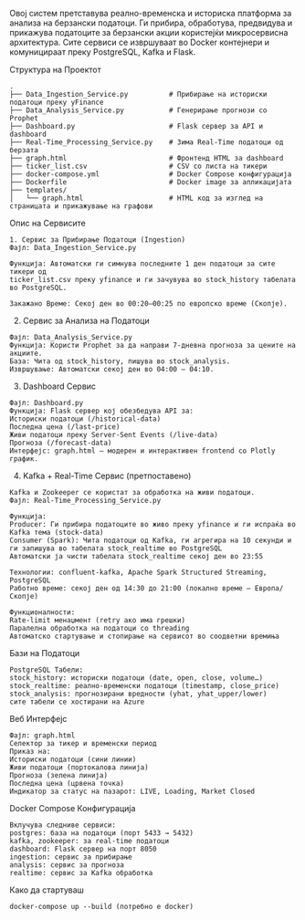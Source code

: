 Овој систем претставува реално-временска и историска платформа за анализа на берзански податоци. 
Ги прибира, обработува, предвидува и прикажува податоците за берзански акции користејќи микросервисна архитектура. 
Сите сервиси се извршуваат во Docker контејнери и комуницираат преку PostgreSQL, Kafka и Flask.


Структура на Проектот
```
.
├── Data_Ingestion_Service.py          # Прибирање на историски податоци преку yFinance
├── Data_Analysis_Service.py           # Генерирање прогнози со Prophet
├── Dashboard.py                       # Flask сервер за API и dashboard
├── Real-Time_Processing_Service.py    # Зима Real-Time податоци од берзата
├── graph.html                         # Фронтенд HTML за dashboard
├── ticker_list.csv                    # CSV со листа на тикери
├── docker-compose.yml                 # Docker Compose конфигурација
├── Dockerfile                         # Docker image за апликацијата
├── templates/
│   └── graph.html                     # HTML код за изглед на страницата и прикажување на графови
```

Опис на Сервисите
```
1. Сервис за Прибирање Податоци (Ingestion)
Фајл: Data_Ingestion_Service.py

Функција: Автоматски ги симнува последните 1 ден податоци за сите тикери од 
ticker_list.csv преку yfinance и ги зачувува во stock_history табелата во PostgreSQL.

Закажано Време: Секој ден во 00:20–00:25 по европско време (Скопје).
```

2. Сервис за Анализа на Податоци
```
Фајл: Data_Analysis_Service.py
Функција: Користи Prophet за да направи 7-дневна прогноза за цените на акциите.
База: Чита од stock_history, пишува во stock_analysis.
Извршување: Автоматски секој ден во 04:00 – 04:10.
```

3. Dashboard Сервис
```
Фајл: Dashboard.py
Функција: Flask сервер кој обезбедува API за:
Историски податоци (/historical-data)
Последна цена (/last-price)
Живи податоци преку Server-Sent Events (/live-data)
Прогноза (/forecast-data)
Интерфејс: graph.html – модерен и интерактивен frontend со Plotly график.
```

4. Kafka + Real-Time Сервис (претпоставено)
```
Kafka и Zookeeper се користат за обработка на живи податоци.
Фајл: Real-Time_Processing_Service.py

Функција:
Producer: Ги прибира податоците во живо преку yfinance и ги испраќа во Kafka тема (stock-data)
Consumer (Spark): Чита податоци од Kafka, ги агрегира на 10 секунди и ги запишува во табелата stock_realtime во PostgreSQL
Автоматски ја чисти табелата stock_realtime секој ден во 23:55

Технологии: confluent-kafka, Apache Spark Structured Streaming, PostgreSQL
Работно време: секој ден од 14:30 до 21:00 (локално време – Европа/Скопје)

Функционалности:
Rate-limit менаџмент (retry ако има грешки)
Паралелна обработка на податоци со threading
Автоматско стартување и стопирање на сервисот во соодветни времиња
```

Бази на Податоци
```
PostgreSQL Табели:
stock_history: историски податоци (date, open, close, volume…)
stock_realtime: реално-временски податоци (timestamp, close_price)
stock_analysis: прогнозирани вредности (yhat, yhat_upper/lower)
сите табели се хостирани на Azure
```

Веб Интерфејс
```
Фајл: graph.html
Селектор за тикер и временски период
Приказ на:
Историски податоци (сини линии)
Живи податоци (портокалова линија)
Прогноза (зелена линија)
Последна цена (црвена точка)
Индикатор за статус на пазарот: LIVE, Loading, Market Closed
```

Docker Compose Конфигурација
```
Вклучува следниве сервиси:
postgres: база на податоци (порт 5433 → 5432)
kafka, zookeeper: за real-time податоци
dashboard: Flask сервер на порт 8050
ingestion: сервис за прибирање
analysis: сервис за прогноза
realtime: сервис за Kafka обработка
```

Како да стартуваш
```
docker-compose up --build (потребно е docker)
```



